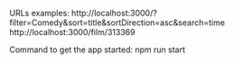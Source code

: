 URLs examples:
http://localhost:3000/?filter=Comedy&sort=title&sortDirection=asc&search=time
http://localhost:3000/film/313369

Command to get the app started:
npm run start
